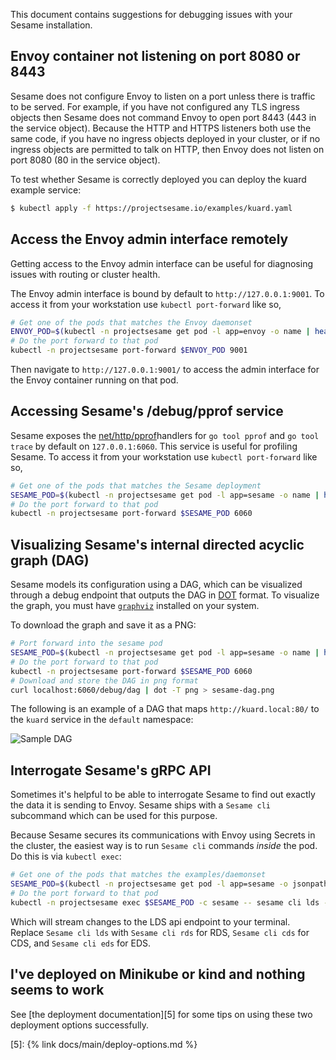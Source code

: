 This document contains suggestions for debugging issues with your Sesame installation.

## Envoy container not listening on port 8080 or 8443

Sesame does not configure Envoy to listen on a port unless there is traffic to be served.
For example, if you have not configured any TLS ingress objects then Sesame does not command Envoy to open port 8443 (443 in the service object).
Because the HTTP and HTTPS listeners both use the same code, if you have no ingress objects deployed in your cluster, or if no ingress objects are permitted to talk on HTTP, then Envoy does not listen on port 8080 (80 in the service object).

To test whether Sesame is correctly deployed you can deploy the kuard example service:

```sh
$ kubectl apply -f https://projectsesame.io/examples/kuard.yaml
```

## Access the Envoy admin interface remotely

Getting access to the Envoy admin interface can be useful for diagnosing issues with routing or cluster health.

The Envoy admin interface is bound by default to `http://127.0.0.1:9001`.
To access it from your workstation use `kubectl port-forward` like so,

```sh
# Get one of the pods that matches the Envoy daemonset
ENVOY_POD=$(kubectl -n projectsesame get pod -l app=envoy -o name | head -1)
# Do the port forward to that pod
kubectl -n projectsesame port-forward $ENVOY_POD 9001
```

Then navigate to `http://127.0.0.1:9001/` to access the admin interface for the Envoy container running on that pod.

## Accessing Sesame's /debug/pprof service

Sesame exposes the [net/http/pprof][1]handlers for `go tool pprof` and `go tool trace` by default on `127.0.0.1:6060`.
This service is useful for profiling Sesame.
To access it from your workstation use `kubectl port-forward` like so,

```sh
# Get one of the pods that matches the Sesame deployment
SESAME_POD=$(kubectl -n projectsesame get pod -l app=sesame -o name | head -1)
# Do the port forward to that pod
kubectl -n projectsesame port-forward $SESAME_POD 6060
```

## Visualizing Sesame's internal directed acyclic graph (DAG)

Sesame models its configuration using a DAG, which can be visualized through a debug endpoint that outputs the DAG in [DOT][2] format.
To visualize the graph, you must have [`graphviz`][3] installed on your system.

To download the graph and save it as a PNG:

```sh
# Port forward into the sesame pod
SESAME_POD=$(kubectl -n projectsesame get pod -l app=sesame -o name | head -1)
# Do the port forward to that pod
kubectl -n projectsesame port-forward $SESAME_POD 6060
# Download and store the DAG in png format
curl localhost:6060/debug/dag | dot -T png > sesame-dag.png
```

The following is an example of a DAG that maps `http://kuard.local:80/` to the
`kuard` service in the `default` namespace:

![Sample DAG][4]

## Interrogate Sesame's gRPC API

Sometimes it's helpful to be able to interrogate Sesame to find out exactly the data it is sending to Envoy.
Sesame ships with a `Sesame cli` subcommand which can be used for this purpose.

Because Sesame secures its communications with Envoy using Secrets in the cluster, the easiest way is to run `Sesame cli` commands _inside_ the pod.
Do this is via `kubectl exec`:

```sh
# Get one of the pods that matches the examples/daemonset
SESAME_POD=$(kubectl -n projectsesame get pod -l app=sesame -o jsonpath='{.items[0].metadata.name}')
# Do the port forward to that pod
kubectl -n projectsesame exec $SESAME_POD -c sesame -- sesame cli lds --cafile=/ca/cacert.pem --cert-file=/certs/tls.crt --key-file=/certs/tls.key
```

Which will stream changes to the LDS api endpoint to your terminal.
Replace `Sesame cli lds` with `Sesame cli rds` for RDS, `Sesame cli cds` for CDS, and `Sesame cli eds` for EDS.

## I've deployed on Minikube or kind and nothing seems to work

See [the deployment documentation][5] for some tips on using these two deployment options successfully.

[1]: https://golang.org/pkg/net/http/pprof
[2]: https://en.wikipedia.org/wiki/DOT
[3]: https://graphviz.gitlab.io/
[4]: /img/kuard-dag.png
[5]: {% link docs/main/deploy-options.md %}